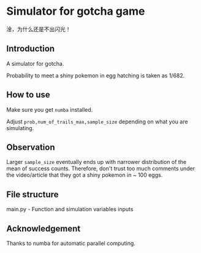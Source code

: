 # Simulator for gotcha game

淦，为什么还是不出闪光！

## Introduction

A simulator for gotcha. 

Probability to meet a shiny pokemon in egg hatching is taken as 1/682. 

## How to use

Make sure you get `numba` installed. 

Adjust `prob,num_of_trails_max,sample_size` depending on what you are simulating.

## Observation
Larger `sample_size` eventually ends up with narrower distribution of the mean of success counts. Therefore, don't trust too much comments under the video/article that they got a shiny pokemon in ~ 100 eggs.  

## File structure

main.py - Function and simulation variables inputs

## Acknowledgement

Thanks to numba for automatic parallel computing.
